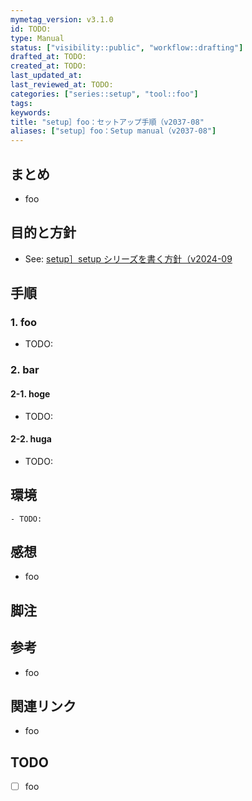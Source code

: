 ```yaml
---
mymetag_version: v3.1.0
id: TODO:
type: Manual
status: ["visibility::public", "workflow::drafting"]
drafted_at: TODO:
created_at: TODO:
last_updated_at:
last_reviewed_at: TODO:
categories: ["series::setup", "tool::foo"]
tags:
keywords:
title: "setup］foo：セットアップ手順（v2037-08"
aliases: ["setup］foo：Setup manual（v2037-08"]
---
```


## まとめ

- foo

## 目的と方針

- See: [setup］setup シリーズを書く方針（v2024-09](./6be9f341-1f39-474b-b4c2-20db75d81723.md)

## 手順

### 1. foo

- TODO:

### 2. bar

#### 2-1. hoge

- TODO:

#### 2-2. huga

- TODO:

## 環境

```console
- TODO:
```

## 感想

- foo

## 脚注

[^1]: foobarbaz

## 参考

- foo

## 関連リンク

- foo

## TODO

- [ ] foo
